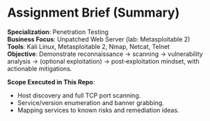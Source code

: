# Assignment Brief (Summary)

**Specialization**: Penetration Testing  
**Business Focus**: Unpatched Web Server (lab: Metasploitable 2)  
**Tools**: Kali Linux, Metasploitable 2, Nmap, Netcat, Telnet  
**Objective**: Demonstrate reconnaissance → scanning → vulnerability analysis → (optional exploitation) → post‑exploitation mindset, with actionable mitigations.

**Scope Executed in This Repo**:  
- Host discovery and full TCP port scanning.  
- Service/version enumeration and banner grabbing.  
- Mapping services to known risks and remediation ideas.
